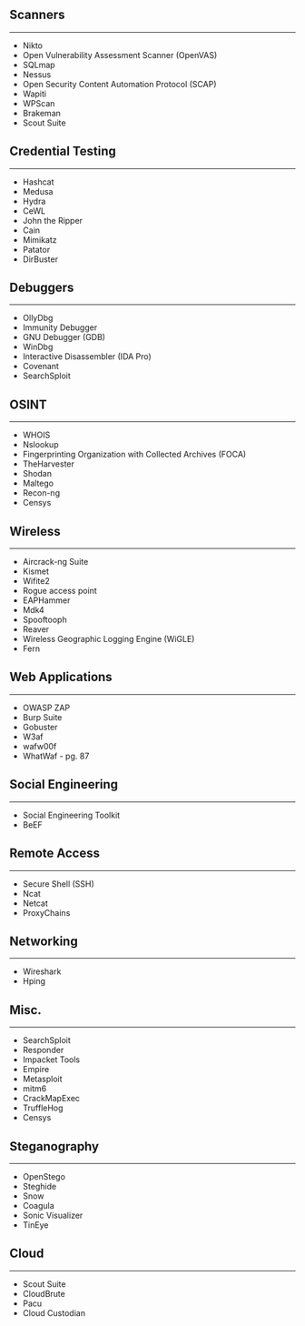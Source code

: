 ## Scanners
---
- Nikto
- Open Vulnerability Assessment Scanner (OpenVAS)
- SQLmap
- Nessus
- Open Security Content Automation Protocol (SCAP)
- Wapiti
- WPScan
- Brakeman
- Scout Suite

## Credential Testing
---
- Hashcat
- Medusa
- Hydra
- CeWL
- John the Ripper
- Cain
- Mimikatz
- Patator
- DirBuster

## Debuggers
---
- OllyDbg
- Immunity Debugger
- GNU Debugger (GDB)
- WinDbg
- Interactive Disassembler (IDA Pro)
- Covenant
- SearchSploit


## OSINT
---
- WHOIS
- Nslookup
- Fingerprinting Organization with Collected Archives (FOCA)
- TheHarvester
- Shodan
- Maltego
- Recon-ng
- Censys

## Wireless
---
- Aircrack-ng Suite
- Kismet
- Wifite2
- Rogue access point
- EAPHammer
- Mdk4
- Spooftooph
- Reaver
- Wireless Geographic Logging Engine (WiGLE)
- Fern

## Web Applications
---
- OWASP ZAP
- Burp Suite
- Gobuster
- W3af
- wafw00f
- WhatWaf - pg. 87

## Social Engineering
---
- Social Engineering Toolkit
- BeEF

## Remote Access
---
- Secure Shell (SSH)
- Ncat
- Netcat
- ProxyChains

## Networking
---
- Wireshark
- Hping

## Misc.
---
- SearchSploit
- Responder
- Impacket Tools
- Empire
- Metasploit
- mitm6
- CrackMapExec
- TruffleHog
- Censys

## Steganography
---
- OpenStego
- Steghide
- Snow
- Coagula
- Sonic Visualizer
- TinEye

## Cloud
---
- Scout Suite
- CloudBrute
- Pacu
- Cloud Custodian

